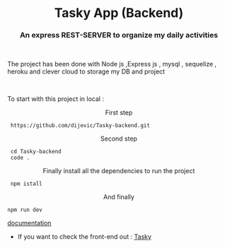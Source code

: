 <h1 align="center">  Tasky  App (Backend)</h1>
<h3 color="red" align="center">An express REST-SERVER to organize my daily activities</h3>

 <br/>

<p margin="20px">The project has been done with Node js ,Express js , mysql , sequelize , heroku  and clever cloud to storage my DB and project </p>

  <br/>

<p margin="20px">To start with this project in local :</p>

<p align="center">First step </p>

```
 https://github.com/dijevic/Tasky-backend.git
```

<p align="center">Second step </p>

```
 cd Tasky-backend
 code .
```

<p align="center">Finally install all the dependencies to run the project </p>

```
 npm istall
```

<p align="center">And finally </p>

```
npm run dev
```

<a href="https://documenter.getpostman.com/view/12181072/UVeAwUpZ" target="_blank">documentation</a>

- If you want to check the front-end out :
  <a href="https://github.com/dijevic/Tasky" target="_blank">Tasky</a>
